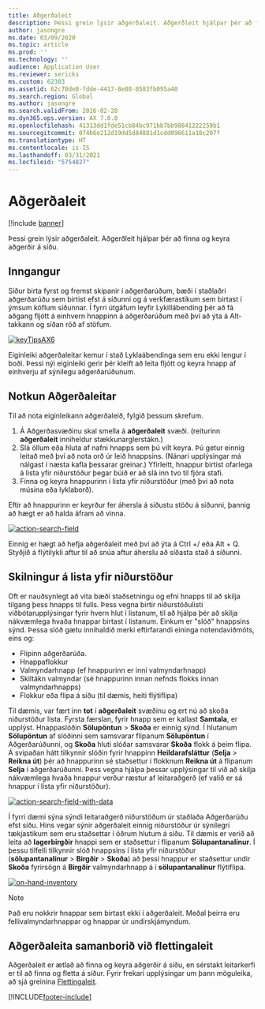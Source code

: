 ```yaml
---
title: Aðgerðaleit
description: Þessi grein lýsir aðgerðaleit. Aðgerðleit hjálpar þér að finna og keyra aðgerðir á síðu.
author: jasongre
ms.date: 03/09/2020
ms.topic: article
ms.prod: ''
ms.technology: ''
audience: Application User
ms.reviewer: sericks
ms.custom: 62303
ms.assetid: 62c70de0-fdde-4417-8e08-0583fb095a40
ms.search.region: Global
ms.author: jasongre
ms.search.validFrom: 2016-02-28
ms.dyn365.ops.version: AX 7.0.0
ms.openlocfilehash: 41313dd1fde51cb84bc971bb7bb98841222259b1
ms.sourcegitcommit: 074b6e212d19dd5d84881d1cdd096611a18c207f
ms.translationtype: HT
ms.contentlocale: is-IS
ms.lasthandoff: 03/31/2021
ms.locfileid: "5754827"
---
```

# <a name="action-search"></a>Aðgerðaleit

[!include [banner](../includes/banner.md)]

Þessi grein lýsir aðgerðaleit. Aðgerðleit hjálpar þér að finna og keyra aðgerðir á síðu.

## <a name="introduction"></a>Inngangur

Síður birta fyrst og fremst skipanir í aðgerðarúðum, bæði í staðlaðri aðgerðarúðu sem birtist efst á síðunni og á verkfærastikum sem birtast í ýmsum köflum síðunnar. Í fyrri útgáfum leyfir Lykillábending þér að fá aðgang fljótt á einhvern hnappinn á aðgerðarúðum með því að ýta á Alt-takkann og síðan röð af stöfum.

[![keyTipsAX6](./media/keytipsax6.png)](./media/keytipsax6.png)

Eiginleiki aðgerðaleitar kemur í stað Lyklaábendinga sem eru ekki lengur í boði. Þessi nýi eiginleiki gerir þér kleift að leita fljótt og keyra hnapp af einhverju af sýnilegu aðgerðarúðunum.

## <a name="using-action-search"></a>Notkun Aðgerðaleitar

Til að nota eiginleikann aðgerðaleið, fylgið þessum skrefum.

1. Á Aðgerðasvæðinu skal smella á **aðgerðaleit** svæði. (reiturinn **aðgerðaleit** inniheldur stækkunarglerstákn.)
2. Slá öllum eða hluta af nafni hnapps sem þú vilt keyra. Þú getur einnig leitað með því að nota orð úr leið hnappsins. (Nánari upplýsingar má nálgast í næsta kafla þessarar greinar.) Yfirleitt, hnappur birtist ofarlega á lista yfir niðurstöður þegar búið er að slá inn tvo til fjóra stafi.
3. Finna og keyra hnappurinn í lista yfir niðurstöður (með því að nota músina eða lyklaborð).

Eftir að hnappurinn er keyrður fer áhersla á síðustu stöðu á síðunni, þannig að hægt er að halda áfram að vinna.

[![action-search-field](./media/action-search-field.png)](./media/action-search-field.png)

Einnig er hægt að hefja aðgerðaleit með því að ýta á Ctrl +/ eða Alt + Q. Styðjið á flýtilykli aftur til að snúa aftur áherslu að síðasta stað á síðunni.

## <a name="understanding-the-results-list"></a>Skilningur á lista yfir niðurstöður

Oft er nauðsynlegt að vita bæði staðsetningu og efni hnapps til að skilja tilgang þess hnapps til fulls. Þess vegna birtir niðurstöðulisti viðbótarupplýsingar fyrir hvern hlut í listanum, til að hjálpa þér að skilja nákvæmlega hvaða hnappar birtast í listanum. Einkum er "slóð" hnappsins sýnd. Þessa slóð gætu innihaldið merki eftirfarandi eininga notendaviðmóts, eins og:

- Flipinn aðgerðarúða.
- Hnappaflokkur
- Valmyndarhnapp (ef hnappurinn er inní valmyndarhnapp)
- Skiltákn valmyndar (sé hnappurinn innan nefnds flokks innan valmyndarhnapps)
- Flokkur eða flipa á síðu (til dæmis, heiti flýtiflipa)

Til dæmis, var fært inn **tot** í **aðgerðaleit** svæðinu og ert nú að skoða niðurstöður lista. Fyrsta færslan, fyrir hnapp sem er kallast **Samtala**, er upplýst. Hnappaslóðin **Sölupöntun** &gt; **Skoða** er einnig sýnd. Í hlutanum **Sölupöntun** af slóðinni sem samsvarar flipanum **Sölupöntun** í Aðgerðarúðunni, og **Skoða** hluti slóðar samsvarar **Skoða** flokk á þeim flipa. Á svipaðan hátt tilkynnir slóðin fyrir hnappinn **Heildarafsláttur** (**Selja** &gt; **Reikna út**) þér að hnappurinn sé staðsettur í flokknum **Reikna út** á flipanum **Selja** í aðgerðarúðunni. Þess vegna hjálpa þessar upplýsingar til við að skilja nákvæmlega hvaða hnappur verður ræstur af leitaraðgerð (ef valið er sá hnappur í lista yfir niðurstöður).

[![action-search-field-with-data](./media/action-search-field-with-data.png)](./media/action-search-field-with-data.png)

Í fyrri dæmi sýna sýndi leitaraðgerð niðurstöðum úr staðlaða Aðgerðarúðu efst síðu. Hins vegar sýnir aðgerðaleit einnig niðurstöður úr sýnilegri tækjastikum sem eru staðsettar í öðrum hlutum á síðu. Til dæmis er verið að leita að **lagerbirgðir** hnappi sem er staðsettur í flipanum **Sölupantanalínur**. Í þessu tilfelli tilkynnir slóð hnappsins í lista yfir niðurstöður (**sölupantanalínur** &gt; **Birgðir** &gt; **Skoða**) að þessi hnappur er staðsettur undir **Skoða** fyrirsögn á **Birgðir** valmyndarhnapp á í **sölupantanalínur** flýtiflipa.

[![on-hand-inventory](./media/on-hand-inventory.png)](./media/on-hand-inventory.png)

> [!NOTE]
> Það eru nokkrir hnappar sem birtast ekki í aðgerðaleit. Meðal þeirra eru fellivalmyndarhnappar og hnappar úr undirskjámyndum. 

## <a name="action-search-vs-navigation-search"></a>Aðgerðaleita samanborið við flettingaleit

Aðgerðaleit er ætlað að finna og keyra aðgerðir á síðu, en sérstakt leitarkerfi er til að finna og fletta á síður. Fyrir frekari upplýsingar um þann möguleika, að sjá greinina [Flettingaleit](navigation-search.md).


[!INCLUDE[footer-include](../../../includes/footer-banner.md)]